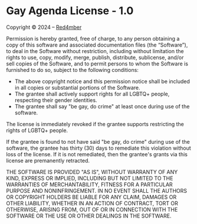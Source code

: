 # Gay Agenda License - 1.0

Copyright © 2024 – [Red4mber](https://github.com/Red4mber/)

Permission is hereby granted, free of charge, to any person obtaining a copy
of this software and associated documentation files (the “Software”), to deal
in the Software without restriction, including without limitation the rights
to use, copy, modify, merge, publish, distribute, sublicense, and/or sell
copies of the Software, and to permit persons to whom the Software is
furnished to do so, subject to the following conditions:

- The above copyright notice and this permission notice shall be included in
  all copies or substantial portions of the Software.
- The grantee shall actively support rights for all LGBTQ+ people, respecting
  their gender identities.
- The grantee shall say "be gay, do crime" at least once during use of the
  software.

The license is immediately revoked if the grantee supports restricting the
rights of LGBTQ+ people.

If the grantee is found to not have said "be gay, do crime" during use of the
software, the grantee has thirty (30) days to remediate this violation without
loss of the license. If it is not remediated, then the grantee's grants via
this license are premanently retracted.

THE SOFTWARE IS PROVIDED "AS IS", WITHOUT WARRANTY OF ANY KIND, EXPRESS OR
IMPLIED, INCLUDING BUT NOT LIMITED TO THE WARRANTIES OF MERCHANTABILITY,
FITNESS FOR A PARTICULAR PURPOSE AND NONINFRINGEMENT. IN NO EVENT SHALL THE
AUTHORS OR COPYRIGHT HOLDERS BE LIABLE FOR ANY CLAIM, DAMAGES OR OTHER
LIABILITY, WHETHER IN AN ACTION OF CONTRACT, TORT OR OTHERWISE, ARISING FROM,
OUT OF OR IN CONNECTION WITH THE SOFTWARE OR THE USE OR OTHER DEALINGS IN THE
SOFTWARE.